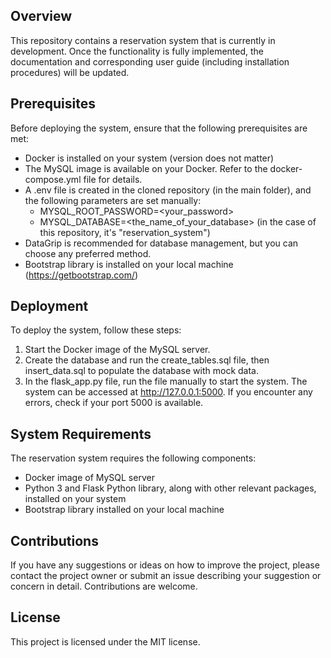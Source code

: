 ## Overview

This repository contains a reservation system that is currently in development. Once the functionality is fully implemented, the documentation and corresponding user guide (including installation procedures) will be updated.

## Prerequisites

Before deploying the system, ensure that the following prerequisites are met:

- Docker is installed on your system (version does not matter)
- The MySQL image is available on your Docker. Refer to the docker-compose.yml file for details.
- A .env file is created in the cloned repository (in the main folder), and the following parameters are set manually:
  - MYSQL_ROOT_PASSWORD=<your_password>
  - MYSQL_DATABASE=<the_name_of_your_database> (in the case of this repository, it's "reservation_system")
- DataGrip is recommended for database management, but you can choose any preferred method.
- Bootstrap library is installed on your local machine (https://getbootstrap.com/)

## Deployment

To deploy the system, follow these steps:

1. Start the Docker image of the MySQL server.
2. Create the database and run the create_tables.sql file, then insert_data.sql to populate the database with mock data.
3. In the flask_app.py file, run the file manually to start the system. The system can be accessed at http://127.0.0.1:5000. If you encounter any errors, check if your port 5000 is available.

## System Requirements

The reservation system requires the following components:

- Docker image of MySQL server
- Python 3 and Flask Python library, along with other relevant packages, installed on your system
- Bootstrap library installed on your local machine

## Contributions

If you have any suggestions or ideas on how to improve the project, please contact the project owner or submit an issue describing your suggestion or concern in detail. Contributions are welcome.

## License

This project is licensed under the MIT license.
